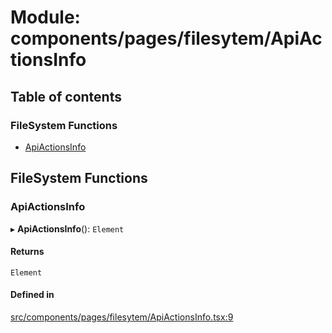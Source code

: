 # Module: components/pages/filesytem/ApiActionsInfo

## Table of contents

### FileSystem Functions

- [ApiActionsInfo](../wiki/components.pages.filesytem.ApiActionsInfo#apiactionsinfo)

## FileSystem Functions

### ApiActionsInfo

▸ **ApiActionsInfo**(): `Element`

#### Returns

`Element`

#### Defined in

[src/components/pages/filesytem/ApiActionsInfo.tsx:9](https://github.com/ExperimentsByFileFighter/WebApp-PoC-technical-Documentation/blob/5171d3e/src/components/pages/filesytem/ApiActionsInfo.tsx#L9)
